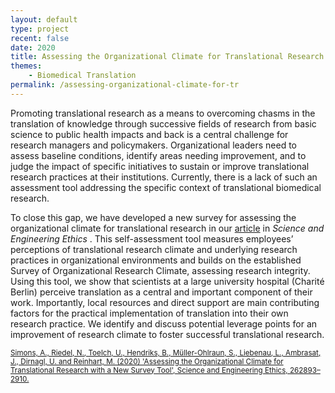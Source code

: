 ```yaml
---
layout: default
type: project
recent: false
date: 2020
title: Assessing the Organizational Climate for Translational Research with a New Survey Tool
themes: 
    - Biomedical Translation
permalink: /assessing-organizational-climate-for-tr
---
```


Promoting translational research as a means to overcoming chasms in the translation of knowledge through successive fields of research from basic science to public health impacts and back is a central challenge for research managers and policymakers. Organizational leaders need to assess baseline conditions, identify areas needing improvement, and to judge the impact of specific initiatives to sustain or improve translational research practices at their institutions. Currently, there is a lack of such an assessment tool addressing the specific context of translational biomedical research. 

To close this gap, we have developed a new survey for assessing the organizational climate for translational research in our [article](https://doi.org/10.1007/s11948-020-00234-0) in *Science and Engineering Ethics* . This self-assessment tool measures employees’ perceptions of translational research climate and underlying research practices in organizational environments and builds on the established Survey of Organizational Research Climate, assessing research integrity. Using this tool, we show that scientists at a large university hospital (Charité Berlin) perceive translation as a central and important component of their work. Importantly, local resources and direct support are main contributing factors for the practical implementation of translation into their own research practice. We identify and discuss potential leverage points for an improvement of research climate to foster successful translational research.


<small>
    <a href="https://doi.org/10.1007/s11948-020-00234-0">
        Simons, A., Riedel, N., Toelch, U., Hendriks, B., Müller-Ohlraun, S., Liebenau, L., Ambrasat, J., Dirnagl, U. and Reinhart, M. (2020) 'Assessing the Organizational Climate for Translational Research with a New Survey Tool', Science and Engineering Ethics, 262893–2910.
    </a>
</small>
